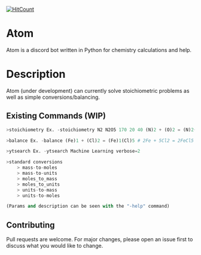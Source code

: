 [![HitCount](http://hits.dwyl.com/{sam-shridhar1950f}/{atom-py}.svg)](http://hits.dwyl.com/{sam-shridhar1950f}/{atom-py})
# Atom

Atom is a discord bot written in Python for chemistry calculations and help.


# Description
Atom (under development) can currently solve stoichiometric problems as well as simple conversions/balancing.



## Existing Commands (WIP)

```python
>stoichiometry Ex. -stoichiometry N2 N2O5 170 20 40 (N)2 + (O)2 = (N)2(O)5 # 340.0 grams of N2O5

>balance Ex. -balance (Fe)1 + (Cl)2 = (Fe)1(Cl)5 # 2Fe + 5Cl2 = 2FeCl5

>ytsearch Ex. -ytsearch Machine Learning verbose=2

>standard conversions 
    > mass-to-moles
    > mass-to-units
    > moles_to_mass
    > moles_to_units
    > units-to-mass
    > units-to-moles

(Params and description can be seen with the "-help" command)
```

## Contributing
Pull requests are welcome. For major changes, please open an issue first to discuss what you would like to change.
